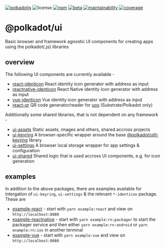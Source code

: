 [![polkadotjs](https://img.shields.io/badge/polkadot-js-orange?style=flat-square)](https://polkadot.js.org)
![license](https://img.shields.io/badge/License-Apache%202.0-blue?logo=apache&style=flat-square)
[![npm](https://img.shields.io/npm/v/@polkadot/react-identicon?logo=npm&style=flat-square)](https://www.npmjs.com/package/@polkadot/react-identicon)
[![beta](https://img.shields.io/npm/v/@polkadot/react-identicon/beta?label=beta&logo=npm&style=flat-square)](https://www.npmjs.com/package/@polkadot/react-identicon)
[![maintainability](https://img.shields.io/codeclimate/maintainability-percentage/polkadot-js/ui?logo=code-climate&style=flat-square)](https://codeclimate.com/github/polkadot-js/ui)
[![coverage](https://img.shields.io/codeclimate/coverage/polkadot-js/ui?logo=code-climate&style=flat-square)](https://codeclimate.com/github/polkadot-js/ui)

# @polkadot/ui

Basic browser and framework agnostic UI components for creating apps using the polkadot{.js} libraries

## overview

The following UI components are currently available -

- [react-identicon](packages/react-identicon/) React identity icon generator with address as input
- [reactnative-identicon](packages/reactnative-identicon/) React Native identity icon generator with address as input
- [vue-identicon](packages/vue-identicon/) Vue identity icon generator with address as input
- [react-qr](packages/react-qr/) QR code generator/reader for [uos](https://github.com/maciejhirsz/uos) (Substrate/Polkadot only)

Additionally some shared libraries, that is not dependent on any framework -

- [ui-assets](packages/ui-assets/) Static assets, images and others, shared accross projects
- [ui-keyring](packages/ui-keyring/) A browser-specific wrapper around the base [@polkadot/util-keyring](https://github.com/polkadot-js/util/) library
- [ui-settings](packages/ui-settings/) A browser local storage wrapper for app settings & configuration
- [ui-shared](packages/ui-shared) Shared logic that is used accross UI components, e.g. for icon generation

## examples

In addition to the above packages, there are examples available for intergation  of `ui-keyring`, `ui-settings` & the relevant `*-identicon` package. These are

- [example-react](packages/example-react) - start with `yarn example:react` and view on `http://localhost:8080`
- [example-reactnative](packages/exampleReactNative) - start with `yarn example:rn:packager` to start the packager service and then either `yarn example:rn:android` or `yarn example:rn:ios` in another terminal
- [example-vue](packages/example-vue) - start with `yarn example:vue` and view on `http://localhost:8080`
